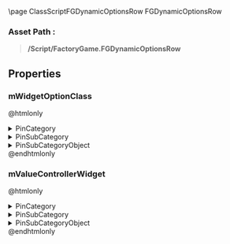 \page ClassScriptFGDynamicOptionsRow FGDynamicOptionsRow
### Asset Path :
<b><blockquote>/Script/FactoryGame.FGDynamicOptionsRow</blockquote></b>
## Properties

### mWidgetOptionClass
@htmlonly
<details>
 <summary>PinCategory</summary>
<blockquote>Class</blockquote>
</details>
<details>
 <summary>PinSubCategory</summary>
<blockquote>Class</blockquote>
</details>
<details>
 <summary>PinSubCategoryObject</summary>
<b><a href="_class_script_f_g_options_value_controller.html"><blockquote>FGOptionsValueController</blockquote></a></b>
</details>
@endhtmlonly

### mValueControllerWidget
@htmlonly
<details>
 <summary>PinCategory</summary>
<blockquote>Object</blockquote>
</details>
<details>
 <summary>PinSubCategory</summary>
<blockquote>Object</blockquote>
</details>
<details>
 <summary>PinSubCategoryObject</summary>
<b><a href="_class_script_f_g_options_value_controller.html"><blockquote>FGOptionsValueController</blockquote></a></b>
</details>
@endhtmlonly

